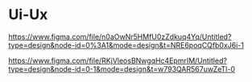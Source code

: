 # Ui-Ux
https://www.figma.com/file/n0aOwNr5HMfU0zZdkuq4Yq/Untitled?type=design&node-id=0%3A1&mode=design&t=NRE6poqCQfb0xJ6i-1

https://www.figma.com/file/RKjVleosBNwgqHc4EpmrIM/Untitled?type=design&node-id=0-1&mode=design&t=w793QAR567uwZeTl-0
